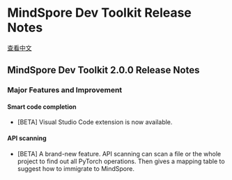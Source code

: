 # MindSpore Dev Toolkit Release Notes

[查看中文](./RELEASE_CN.md)

## MindSpore Dev Toolkit 2.0.0 Release Notes

### Major Features and Improvement

#### Smart code completion

- [BETA] Visual Studio Code extension is now available. 

#### API scanning

- [BETA] A brand-new feature. API scanning can scan a file or the whole project to find out all PyTorch operations.
  Then gives a mapping table to suggest how to immigrate to MindSpore.
